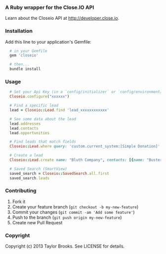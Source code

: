 ### A Ruby wrapper for the Close.IO API

Learn about the Closeio API at http://developer.close.io.

### Installation
Add this line to your application's Gemfile:
````ruby
  # in your Gemfile
  gem 'closeio'

  # then...
  bundle install

````

### Usage
````ruby
  # Set your Api Key (in a `config/initializer` or `config/environment/*`)
  Closeio.configure("xxxxxx")

  # Find a specific lead
  lead = Closeio::Lead.find 'lead_xxxxxxxxxxxx'

  # See some data about the lead
  lead.addresses
  lead.contacts
  lead.opportunities

  # Find leads that match fields
  Closeio::Lead.where query: 'custom.current_system:[Simple Donation]'

  # Create a lead
  Closeio::Lead.create name: "Bluth Company", contacts: [{name: "Buster Bluth", emails: [{type: "office", email: "cartographer@bluthcompany.com"}]}]

  # Saved Search (SmartView)
  saved_search = Closeio::SavedSearch.all.first
  saved_search.leads
````

### Contributing

1. Fork it
2. Create your feature branch (`git checkout -b my-new-feature`)
3. Commit your changes (`git commit -am 'Add some feature'`)
4. Push to the branch (`git push origin my-new-feature`)
5. Create new Pull Request


### Copyright
Copyright (c) 2013 Taylor Brooks. See LICENSE for details.
